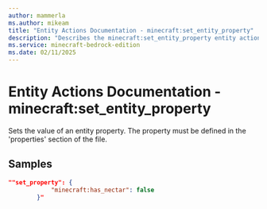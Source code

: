 ```yaml
---
author: mammerla
ms.author: mikeam
title: "Entity Actions Documentation - minecraft:set_entity_property"
description: "Describes the minecraft:set_entity_property entity action types"
ms.service: minecraft-bedrock-edition
ms.date: 02/11/2025 
---
```


# Entity Actions Documentation - minecraft:set_entity_property

Sets the value of an entity property. The property must be defined in the 'properties' section of the file.


## Samples


```json
""set_property": {
			"minecraft:has_nectar": false
		}"
```
